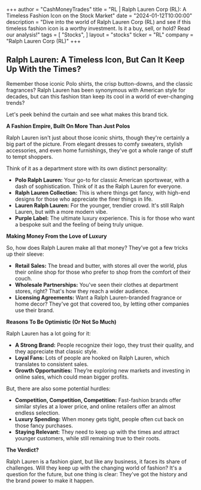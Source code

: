 +++
author = "CashMoneyTrades"
title = "RL |  Ralph Lauren Corp (RL): A Timeless Fashion Icon on the Stock Market"
date = "2024-01-12T10:00:00"
description = "Dive into the world of Ralph Lauren Corp (RL) and see if this timeless fashion icon is a worthy investment. Is it a buy, sell, or hold?  Read our analysis!"
tags = [
"Stocks",
]
layout = "stocks"
ticker = "RL"
company = "Ralph Lauren Corp (RL)"
+++
        


## Ralph Lauren: A Timeless Icon, But Can It Keep Up With the Times? 

Remember those iconic Polo shirts, the crisp button-downs, and the classic fragrances? Ralph Lauren has been synonymous with American style for decades, but can this fashion titan keep its cool in a world of ever-changing trends? 

Let's peek behind the curtain and see what makes this brand tick.

**A Fashion Empire, Built On More Than Just Polos**

Ralph Lauren isn't just about those iconic shirts, though they're certainly a big part of the picture. From elegant dresses to comfy sweaters, stylish accessories, and even home furnishings, they've got a whole range of stuff to tempt shoppers. 

Think of it as a department store with its own distinct personality:

* **Polo Ralph Lauren:** Your go-to for classic American sportswear, with a dash of sophistication. Think of it as the Ralph Lauren for everyone.
* **Ralph Lauren Collection:** This is where things get fancy, with high-end designs for those who appreciate the finer things in life.
* **Lauren Ralph Lauren:** For the younger, trendier crowd. It's still Ralph Lauren, but with a more modern vibe.
* **Purple Label:** The ultimate luxury experience. This is for those who want a bespoke suit and the feeling of being truly unique.

**Making Money From the Love of Luxury**

So, how does Ralph Lauren make all that money? They’ve got a few tricks up their sleeve:

* **Retail Sales:** The bread and butter, with stores all over the world, plus their online shop for those who prefer to shop from the comfort of their couch.
* **Wholesale Partnerships:** You've seen their clothes at department stores, right? That's how they reach a wider audience.
* **Licensing Agreements:** Want a Ralph Lauren-branded fragrance or home decor? They've got that covered too, by letting other companies use their brand. 

**Reasons To Be Optimistic (Or Not So Much)**

Ralph Lauren has a lot going for it: 

* **A Strong Brand:** People recognize their logo, they trust their quality, and they appreciate that classic style.
* **Loyal Fans:** Lots of people are hooked on Ralph Lauren, which translates to consistent sales.
* **Growth Opportunities:** They’re exploring new markets and investing in online sales, which could mean bigger profits. 

But, there are also some potential hurdles:

* **Competition, Competition, Competition:**  Fast-fashion brands offer similar styles at a lower price, and online retailers offer an almost endless selection.
* **Luxury Spending:**  When money gets tight, people often cut back on those fancy purchases.
* **Staying Relevant:** They need to keep up with the times and attract younger customers, while still remaining true to their roots. 

**The Verdict?**

Ralph Lauren is a fashion giant, but like any business, it faces its share of challenges. Will they keep up with the changing world of fashion? It's a question for the future, but one thing is clear: They've got the history and the brand power to make it happen. 

        